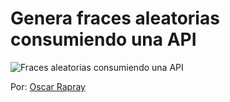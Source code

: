 # Genera fraces aleatorias consumiendo una API

![Fraces aleatorias consumiendo una API](https://raw.githubusercontent.com/oscarrapray/fraces-aleatorias/main/img/frase.png)

Por: [Oscar Rapray](https://github.com/oscarrapray)
